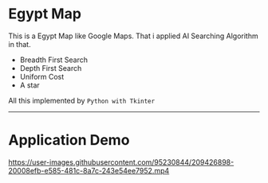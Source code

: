 # Egypt Map
This is a Egypt Map like Google Maps.
That i applied AI Searching Algorithm in that.
  - Breadth First Search
  - Depth First Search
  - Uniform Cost
  - A star
  
All this implemented by `Python with Tkinter`

-----

# Application Demo



https://user-images.githubusercontent.com/95230844/209426898-20008efb-e585-481c-8a7c-243e54ee7952.mp4


